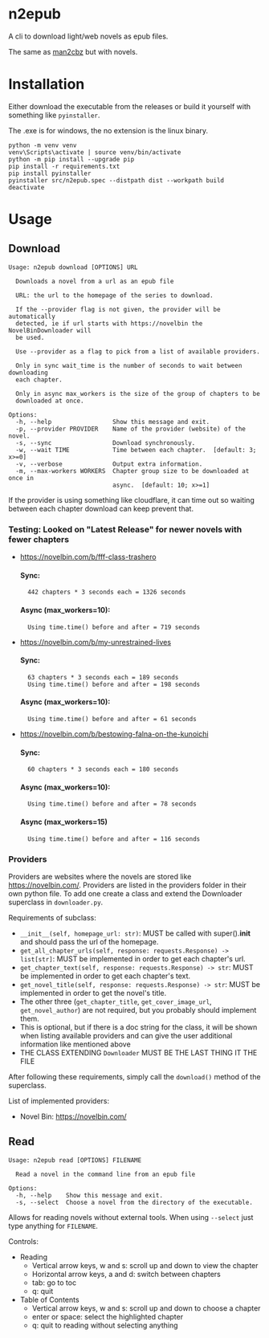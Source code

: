 
# n2epub

A cli to download light/web novels as epub files.

The same as [man2cbz](https://github.com/Nvt500/man2cbz) but with novels.

# Installation

Either download the executable from the releases or build it yourself with something like `pyinstaller`.

The .exe is for windows, the no extension is the linux binary.

```text
python -m venv venv
venv\Scripts\activate | source venv/bin/activate
python -m pip install --upgrade pip
pip install -r requirements.txt
pip install pyinstaller
pyinstaller src/n2epub.spec --distpath dist --workpath build
deactivate
```

# Usage

## Download

```text
Usage: n2epub download [OPTIONS] URL

  Downloads a novel from a url as an epub file

  URL: the url to the homepage of the series to download.

  If the --provider flag is not given, the provider will be automatically
  detected, ie if url starts with https://novelbin the NovelBinDownloader will
  be used.

  Use --provider as a flag to pick from a list of available providers.

  Only in sync wait_time is the number of seconds to wait between downloading
  each chapter.

  Only in async max_workers is the size of the group of chapters to be
  downloaded at once.

Options:
  -h, --help                 Show this message and exit.
  -p, --provider PROVIDER    Name of the provider (website) of the novel.
  -s, --sync                 Download synchronously.
  -w, --wait TIME            Time between each chapter.  [default: 3; x>=0]
  -v, --verbose              Output extra information.
  -m, --max-workers WORKERS  Chapter group size to be downloaded at once in
                             async.  [default: 10; x>=1]
```

If the provider is using something like cloudflare, it can time out so waiting between each chapter 
download can keep prevent that.

### Testing: Looked on "Latest Release" for newer novels with fewer chapters

- https://novelbin.com/b/fff-class-trashero
    #### Sync:
        442 chapters * 3 seconds each = 1326 seconds
    #### Async (max_workers=10):
        Using time.time() before and after = 719 seconds
- https://novelbin.com/b/my-unrestrained-lives
    #### Sync:
        63 chapters * 3 seconds each = 189 seconds
        Using time.time() before and after = 198 seconds
    #### Async (max_workers=10):
        Using time.time() before and after = 61 seconds
- https://novelbin.com/b/bestowing-falna-on-the-kunoichi
    #### Sync:
        60 chapters * 3 seconds each = 180 seconds
    #### Async (max_workers=10):
        Using time.time() before and after = 78 seconds
    #### Async (max_workers=15)
        Using time.time() before and after = 116 seconds

### Providers

Providers are websites where the novels are stored like https://novelbin.com/. Providers are 
listed in the providers folder in their own python file. To add one create a class and extend 
the Downloader superclass in `downloader.py`.

Requirements of subclass:

- `__init__(self, homepage_url: str)`: MUST be called with super().__init__ and should pass the
  url of the homepage.
- `get_all_chapter_urls(self, response: requests.Response) -> list[str]`: MUST be implemented in order to get
  each chapter's url.
- `get_chapter_text(self, response: requests.Response) -> str`: MUST be implemented in order to get 
  each chapter's text.
- `get_novel_title(self, response: requests.Response) -> str`: MUST be implemented in order to get the
  novel's title.
- The other three (`get_chapter_title`, `get_cover_image_url`, `get_novel_author`) are not required, but you probably should implement them.
- This is optional, but if there is a doc string for the class, it will be shown when listing available providers and can give the user additional information like mentioned above
- THE CLASS EXTENDING `Downloader` MUST BE THE LAST THING IT THE FILE

After following these requirements, simply call the `download()` method of the superclass.

List of implemented providers:

- Novel Bin: https://novelbin.com/

## Read

```text
Usage: n2epub read [OPTIONS] FILENAME

  Read a novel in the command line from an epub file

Options:
  -h, --help    Show this message and exit.
  -s, --select  Choose a novel from the directory of the executable.
```

Allows for reading novels without external tools. When using `--select` just type anything for 
`FILENAME`.

Controls:
- Reading
  - Vertical arrow keys, w and s: scroll up and down to view the chapter
  - Horizontal arrow keys, a and d: switch between chapters
  - tab: go to toc
  - q: quit
- Table of Contents
  - Vertical arrow keys, w and s: scroll up and down to choose a chapter
  - enter or space: select the highlighted chapter
  - q: quit to reading without selecting anything
